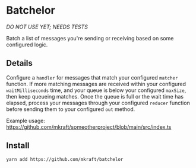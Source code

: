 # Batchelor

*DO NOT USE YET; NEEDS TESTS*

Batch a list of messages you're sending or receiving based on some configured logic.

## Details

Configure a `handler` for messages that match your configured `matcher` function. If more matching messages are received within your configured `waitMilliseconds` time, and your queue is below your configured `maxSize`, then keep queueing matches. Once the queue is full or the wait time has elapsed, process your messages through your configured `reducer` function before sending them to your configured `out` method.

Example usage: https://github.com/mkraft/someotherproject/blob/main/src/index.ts

## Install

```shell
yarn add https://github.com/mkraft/batchelor
```
